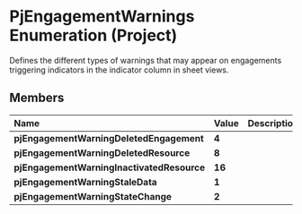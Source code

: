 
# PjEngagementWarnings Enumeration (Project)

Defines the different types of warnings that may appear on engagements triggering indicators in the indicator column in sheet views.


## Members



|**Name**|**Value**|**Description**|
|:-----|:-----|:-----|
| **pjEngagementWarningDeletedEngagement**| **4**||
| **pjEngagementWarningDeletedResource**| **8**||
| **pjEngagementWarningInactivatedResource**| **16**||
| **pjEngagementWarningStaleData**| **1**||
| **pjEngagementWarningStateChange**| **2**||
